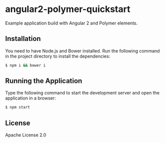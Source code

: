# angular2-polymer-quickstart

Example application build with Angular 2 and Polymer elements.

## Installation

You need to have Node.js and Bower installed. Run the following command in the project directory to install the dependencies:

```sh
$ npm i && bower i
```

## Running the Application

Type the following command to start the development server and open the application in a browser:

```sh
$ npm start
```

## License

Apache License 2.0
